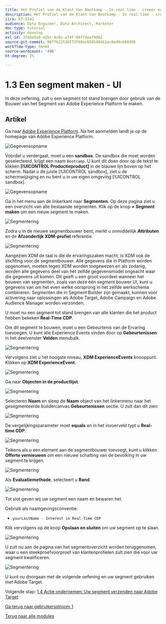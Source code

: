 ```yaml
---
title: Het Profiel van de Klant Van Bootkamp - In real time - creeer een segment - UI
description: Het Profiel van de Klant Van Bootkamp - In real time - creeer een segment - UI
jira: KT-5342
audience: Data Engineer, Data Architect, Marketer
doc-type: tutorial
activity: develop
exl-id: 37d4a5e8-e2bc-4c8c-a74f-09f74ea79962
source-git-commit: 90f7621536573f60ac6585404b1ac0e49cb08496
workflow-type: tm+mt
source-wordcount: '496'
ht-degree: 3%

---
```


# 1.3 Een segment maken - UI

In deze oefening, zult u een segment tot stand brengen door gebruik van de Bouwer van het Segment van Adobe Experience Platform te maken.

## Artikel

Ga naar [Adobe Experience Platform](https://experience.adobe.com/platform). Na het aanmelden landt je op de homepage van Adobe Experience Platform.

![Gegevensopname](./images/home.png)

Voordat u verdergaat, moet u een **sandbox**. De sandbox die moet worden geselecteerd, krijgt een naam ``Bootcamp``. U kunt dit doen door op de tekst te klikken **[!UICONTROL Productieproduct]** in de blauwe lijn boven op het scherm. Nadat u de juiste [!UICONTROL sandbox], ziet u de schermwijziging en nu bent u in uw eigen omgeving [!UICONTROL sandbox].

![Gegevensopname](./images/sb1.png)

Ga in het menu aan de linkerkant naar **Segmenten**. Op deze pagina ziet u een overzicht van alle bestaande segmenten. Klik op de knop **+ Segment maken** om een nieuw segment te maken.

![Segmentering](./images/menuseg.png)

Zodra u in de nieuwe segmentbouwer bent, merkt u onmiddellijk **Attributen** en de **Afzonderlijk XDM-profiel** referentie.

![Segmentering](./images/segmentationui.png)

Aangezien XDM de taal is die de ervaringszaken macht, is XDM ook de stichting voor de segmentbouwer. Alle gegevens die in Platform worden opgenomen, moeten tegen XDM worden toegewezen en als zodanig, worden alle gegevens deel van het zelfde gegevensmodel ongeacht waar die gegevens uit komen. Dit geeft u een groot voordeel wanneer het bouwen van segmenten, zoals van deze één segment bouwer UI, kunt u gegevens van om het even welke oorsprong in het zelfde werkschema combineren. Segmenten die in Segment Builder zijn gemaakt, kunnen voor activering naar oplossingen als Adobe Target, Adobe Campaign en Adobe Audience Manager worden verzonden.

U moet nu een segment tot stand brengen van alle klanten die het product hebben bekeken **Real-Time CDP**.

Om dit segment te bouwen, moet u een Gebeurtenis van de Ervaring toevoegen. U kunt alle Experience Events vinden door op **Gebeurtenissen** in het deelvenster **Velden** menubalk.

![Segmentering](./images/findee.png)

Vervolgens ziet u het hoogste niveau, **XDM ExperienceEvents** knooppunt. Klikken op **XDM ExperienceEvent**.

![Segmentering](./images/see.png)

Ga naar **Objecten in de productlijst**.

![Segmentering](./images/plitems.png)

Selecteren **Naam** en sleep de **Naam** object van het linkermenu naar het gesegmenteerde buildercanvas **Gebeurtenissen** sectie. U zult dan dit zien:

![Segmentering](./images/eewebpdtlname.png)

De vergelijkingsparameter moet **equals** en in het invoerveld typt u **Real-time CDP**.

![Segmentering](./images/pv.png)

Telkens als u een element aan de segmentbouwer toevoegt, kunt u klikken **Offerte vernieuwen** om een nieuwe schatting van de bevolking in uw segment te krijgen.

![Segmentering](./images/refreshest.png)

Als **Evaluatiemethode**, selecteert u **Rand**.

![Segmentering](./images/evedge.png)

Tot slot geven wij uw segment een naam en bewaren het.

Gebruik als naamgevingsconventie:

- `yourLastName - Interest in Real-Time CDP`

Klik vervolgens op de knop **Opslaan en sluiten** om uw segment op te slaan.

![Segmentering](./images/segmentname.png)

U zult nu aan de pagina van het segmentoverzicht worden teruggenomen, waar u een steekproefvoorproef van klantenprofielen zult zien die voor uw segment kwalificeren.

![Segmentering](./images/savedsegment.png)

U kunt nu doorgaan met de volgende oefening en uw segment gebruiken met Adobe Target.

Volgende stap: [1.4 Actie ondernemen: Uw segment verzenden naar Adobe Target](./ex4.md)

[Ga terug naar gebruikersstroom 1](./uc1.md)

[Terug naar alle modules](../../overview.md)
